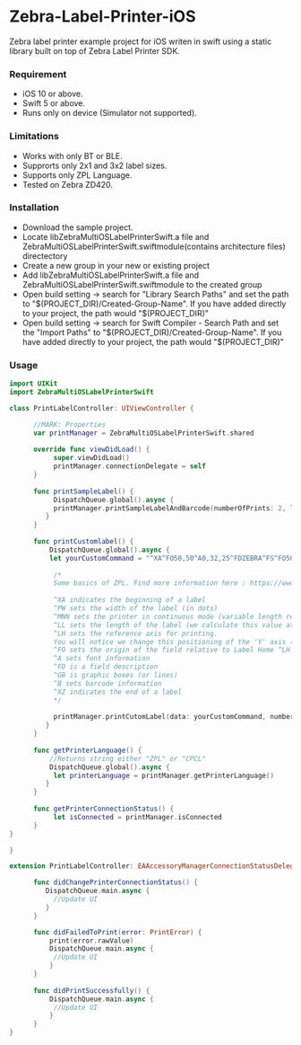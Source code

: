 # Zebra-Label-Printer-iOS

Zebra label printer example project for iOS writen in swift using a static library built on top of Zebra Label Printer SDK.

### Requirement
- iOS 10 or above.
- Swift 5 or above.
- Runs only on device (Simulator not supported).

### Limitations
- Works with only BT or BLE.
- Supprorts only 2x1 and 3x2 label sizes.
- Supports only ZPL Language. 
- Tested on Zebra ZD420.


### Installation
- Download the sample project.
- Locate libZebraMultiOSLabelPrinterSwift.a file and ZebraMultiOSLabelPrinterSwift.swiftmodule(contains architecture files) directectory
- Create a new group in your new or existing project 
- Add libZebraMultiOSLabelPrinterSwift.a file and ZebraMultiOSLabelPrinterSwift.swiftmodule to the created group
- Open build setting -> search for "Library Search Paths" and set the path to "$(PROJECT_DIR)/Created-Group-Name". If you have added directly to your project, the path would "$(PROJECT_DIR)"
- Open build setting -> search for Swift Compiler - Search Path and set the "Import Paths" to "$(PROJECT_DIR)/Created-Group-Name". If you have added directly to your project, the path would "$(PROJECT_DIR)"



### Usage

```swift
import UIKit
import ZebraMultiOSLabelPrinterSwift

class PrintLabelController: UIViewController {

      //MARK: Properties
      var printManager = ZebraMultiOSLabelPrinterSwift.shared
      
      override func viewDidLoad() {
           super.viewDidLoad()
           printManager.connectionDelegate = self
      }
      
      func printSampleLabel() {
           DispatchQueue.global().async {
           printManager.printSampleLabelAndBarcode(numberOfPrints: 2, labelSize: .TwoByOne)
         }
      }
      
      func printCustomlabel() {
          DispatchQueue.global().async {
          let yourCustomCommand = "^XA^FO50,50^A0,32,25^FDZEBRA^FS^FO50,150^A0,32,25^FDPROGRAMMING^FS^FO50,250^A0,32,25^FDLANGUAGE^FS^XZ"
           
           /*
           Some basics of ZPL. Find more information here : https://www.zebra.com/content/dam/zebra/manuals/printers/common/programming/zpl-zbi2-pm-en.pdf
           
           ^XA indicates the beginning of a label
           ^PW sets the width of the label (in dots)
           ^MNN sets the printer in continuous mode (variable length receipts only make sense with variably sized labels)
           ^LL sets the length of the label (we calculate this value at the end of the routine)
           ^LH sets the reference axis for printing.
           You will notice we change this positioning of the 'Y' axis (length) as we build up the label. Once the positioning is changed, all new fields drawn on the label are rendered as if '0' is the new home position
           ^FO sets the origin of the field relative to Label Home ^LH
           ^A sets font information
           ^FD is a field description
           ^GB is graphic boxes (or lines)
           ^B sets barcode information
           ^XZ indicates the end of a label
           */
           
           printManager.printCutomLabel(data: yourCustomCommand, numberOfPrints: 3)
         }
      }
      
      func getPrinterLanguage() {
          //Returns string either "ZPL" or "CPCL"
          DispatchQueue.global().async {
           let printerLanguage = printManager.getPrinterLanguage()
         }
      }
      
      func getPrinterConnectionStatus() {
           let isConnected = printManager.isConnected
      }
}

}

extension PrintLabelController: EAAccessoryManagerConnectionStatusDelegate {

      func didChangePrinterConnectionStatus() {
         DispatchQueue.main.async {
           //Update UI
         }
      }

      func didFailedToPrint(error: PrintError) {
          print(error.rawValue)
          DispatchQueue.main.async {
           //Update UI
          }
      }
      
      func didPrintSuccessfully() {
          DispatchQueue.main.async {
           //Update UI
          }
      }
}
```

